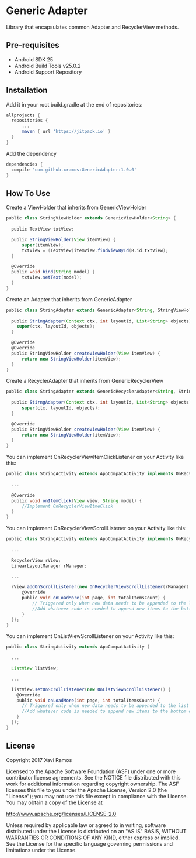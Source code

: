 Generic Adapter
===================================

Library that encapsulates common Adapter and RecyclerView methods.

Pre-requisites
--------------

- Android SDK 25
- Android Build Tools v25.0.2
- Android Support Repository

Installation
------------

Add it in your root build.gradle at the end of repositories:

```groovy
allprojects {
  repositories {
	  ...
	  maven { url 'https://jitpack.io' }
  }
}

```

Add the dependency

```groovy
dependencies {
  compile 'com.github.xramos:GenericAdapter:1.0.0'
}
```

How To Use
----------

Create a ViewHolder that inherits from GenericViewHolder

```groovy
public class StringViewHolder extends GenericViewHolder<String> {
	
  public TextView txtView;

  public StringViewHolder(View itemView) {
	  super(itemView);
	  txtView = (TextView)itemView.findViewById(R.id.txtView);
  }

  @Override
  public void bind(String model) {
	  txtView.setText(model);
  }
}
```

Create an Adapter that inherits from GenericAdapter

```groovy
public class StringAdapter extends GenericAdapter<String, StringViewHolder> {
	
  public StringAdapter(Context ctx, int layoutId, List<String> objects) {
    super(ctx, layoutId, objects);
  }

  @Override
  @Override
  public StringViewHolder createViewHolder(View itemView) {
	  return new StringViewHolder(itemView);
  }
}
```

Create a RecyclerAdapter that inherits from GenericRecyclerView

```groovy
public class StringAdapter extends GenericRecyclerAdapter<String, StringViewHolder> {
	
  public StirngAdapter(Context ctx, int layoutId, List<String> objects) {
   	  super(ctx, layoutId, objects);
  }

  @Override
  public StringViewHolder createViewHolder(View itemView) {
	  return new StringViewHolder(itemView);
  }
}
```

You can implement OnRecyclerViewItemClickListener on your Activity like this:

```groovy
public class StringActivity extends AppCompatActivity implements OnRecyclerViewItemClickListener<String> {
	
  ...

  @Override
  public void onItemClick(View view, String model) {
	  //Implement OnRecyclerViewItmeClick
  }
}
```

You can implement OnRecyclerViewScrollListener on your Activity like this:

```groovy
public class StringActivity extends AppCompatActivity implements OnRecyclerViewItemClickListener<String> {
	
  ...

  RecyclerView rView;
  LinearLayoutManager rManager;

  ...

  rView.addOnScrollListener(new OnRecyclerViewScrollListener(rManager) {
	  @Override
	  public void onLoadMore(int page, int totalItemsCount) {
		  // Triggered only when new data needs to be appended to the list
		  //Add whatever code is needed to append new items to the bottom of the list
	  }
  });
}
```

You can implement OnListViewScrollListener on your Activity like this:

```groovy
public class StringActivity extends AppCompatActivity {
	
  ...

  ListView listView;

  ...

  listView.setOnScrollListener(new OnListViewScrollListener() {
    @Override
    public void onLoadMore(int page, int totalItemsCount) {
      // Triggered only when new data needs to be appended to the list
      //Add whatever code is needed to append new items to the bottom of the list
    }
  });
}
```

License
-------

Copyright 2017 Xavi Ramos

Licensed to the Apache Software Foundation (ASF) under one or more contributor
license agreements.  See the NOTICE file distributed with this work for
additional information regarding copyright ownership.  The ASF licenses this
file to you under the Apache License, Version 2.0 (the "License"); you may not
use this file except in compliance with the License.  You may obtain a copy of
the License at

  http://www.apache.org/licenses/LICENSE-2.0

Unless required by applicable law or agreed to in writing, software
distributed under the License is distributed on an "AS IS" BASIS, WITHOUT
WARRANTIES OR CONDITIONS OF ANY KIND, either express or implied.  See the
License for the specific language governing permissions and limitations under
the License.
